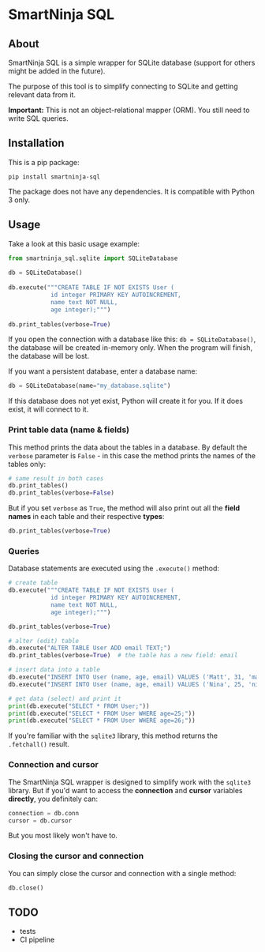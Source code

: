 # SmartNinja SQL

## About

SmartNinja SQL is a simple wrapper for SQLite database (support for others might be added in the future).

The purpose of this tool is to simplify connecting to SQLite and getting relevant data from it.

**Important:** This is not an object-relational mapper (ORM). You still need to write SQL queries.

## Installation

This is a pip package:

	pip install smartninja-sql

The package does not have any dependencies. It is compatible with Python 3 only.

## Usage

Take a look at this basic usage example:

```python
from smartninja_sql.sqlite import SQLiteDatabase
	
db = SQLiteDatabase()
	
db.execute("""CREATE TABLE IF NOT EXISTS User (
            id integer PRIMARY KEY AUTOINCREMENT, 
            name text NOT NULL, 
            age integer);""")
	
db.print_tables(verbose=True)
```

If you open the connection with a database like this: `db = SQLiteDatabase()`, the database will be created in-memory only. When the program will finish, the database will be lost.

If you want a persistent database, enter a database name:

```python
db = SQLiteDatabase(name="my_database.sqlite")
```

If this database does not yet exist, Python will create it for you. If it does exist, it will connect to it.

### Print table data (name & fields)

This method prints the data about the tables in a database. By default the `verbose` parameter is `False` - in this case the method prints the names of the tables only:

```python
# same result in both cases
db.print_tables()
db.print_tables(verbose=False)
```

But if you set `verbose` as `True`, the method will also print out all the **field names** in each table and their respective **types**:

```python
db.print_tables(verbose=True)
```

### Queries

Database statements are executed using the `.execute()` method:

```python
# create table
db.execute("""CREATE TABLE IF NOT EXISTS User (
            id integer PRIMARY KEY AUTOINCREMENT, 
            name text NOT NULL, 
            age integer);""")

db.print_tables(verbose=True)

# alter (edit) table
db.execute("ALTER TABLE User ADD email TEXT;")
db.print_tables(verbose=True)  # the table has a new field: email

# insert data into a table
db.execute("INSERT INTO User (name, age, email) VALUES ('Matt', 31, 'matt@example.org')")
db.execute("INSERT INTO User (name, age, email) VALUES ('Nina', 25, 'nina@example.org')")

# get data (select) and print it
print(db.execute("SELECT * FROM User;"))
print(db.execute("SELECT * FROM User WHERE age=25;"))
print(db.execute("SELECT * FROM User WHERE age=26;"))
```

If you're familiar with the `sqlite3` library, this method returns the `.fetchall()` result.

### Connection and cursor

The SmartNinja SQL wrapper is designed to simplify work with the `sqlite3` library. But if you'd want to access the **connection** and **cursor** variables **directly**, you definitely can:

```python
connection = db.conn
cursor = db.cursor
```

But you most likely won't have to.

### Closing the cursor and connection

You can simply close the cursor and connection with a single method:

```python
db.close()
```

## TODO

- tests
- CI pipeline